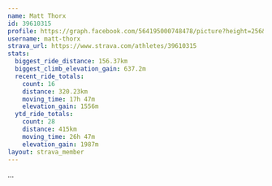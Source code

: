 ```yaml
---
name: Matt Thorx
id: 39610315
profile: https://graph.facebook.com/564195000748478/picture?height=256&width=256
username: matt-thorx
strava_url: https://www.strava.com/athletes/39610315
stats:
  biggest_ride_distance: 156.37km
  biggest_climb_elevation_gain: 637.2m
  recent_ride_totals:
    count: 16
    distance: 320.23km
    moving_time: 17h 47m
    elevation_gain: 1556m
  ytd_ride_totals:
    count: 28
    distance: 415km
    moving_time: 26h 47m
    elevation_gain: 1987m
layout: strava_member
--- 
```

...
